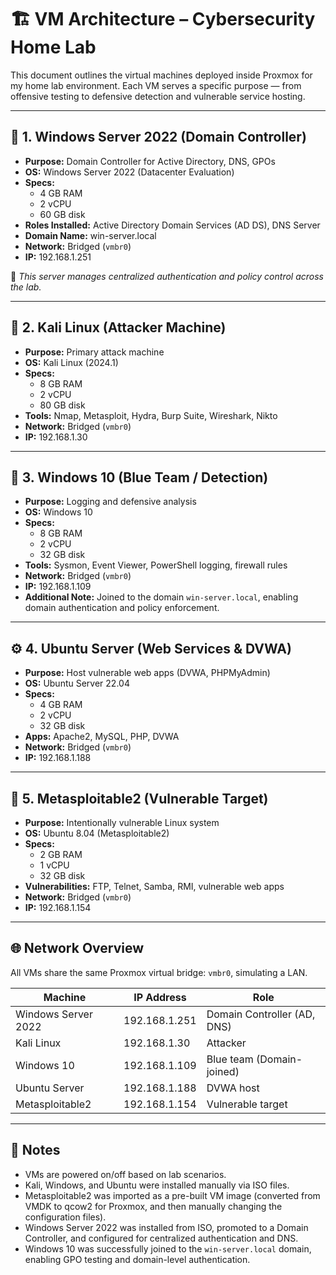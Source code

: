# 🏗️ VM Architecture – Cybersecurity Home Lab

This document outlines the virtual machines deployed inside Proxmox for my home lab environment. Each VM serves a specific purpose — from offensive testing to defensive detection and vulnerable service hosting.

---

## 🔐 1. Windows Server 2022 (Domain Controller)

- **Purpose:** Domain Controller for Active Directory, DNS, GPOs
- **OS:** Windows Server 2022 (Datacenter Evaluation)
- **Specs:**
  - 4 GB RAM
  - 2 vCPU
  - 60 GB disk
- **Roles Installed:** Active Directory Domain Services (AD DS), DNS Server
- **Domain Name:** win-server.local
- **Network:** Bridged (`vmbr0`)
- **IP:** 192.168.1.251

📌 *This server manages centralized authentication and policy control across the lab.*

---

## 🔴 2. Kali Linux (Attacker Machine)

- **Purpose:** Primary attack machine
- **OS:** Kali Linux (2024.1)
- **Specs:**
  - 8 GB RAM
  - 2 vCPU
  - 80 GB disk
- **Tools:** Nmap, Metasploit, Hydra, Burp Suite, Wireshark, Nikto
- **Network:** Bridged (`vmbr0`)
- **IP:** 192.168.1.30

---

## 🔵 3. Windows 10 (Blue Team / Detection)

- **Purpose:** Logging and defensive analysis
- **OS:** Windows 10 
- **Specs:**
  - 8 GB RAM
  - 2 vCPU
  - 32 GB disk
- **Tools:** Sysmon, Event Viewer, PowerShell logging, firewall rules
- **Network:** Bridged (`vmbr0`)
- **IP:** 192.168.1.109
- **Additional Note:** Joined to the domain `win-server.local`, enabling domain authentication and policy enforcement.

---

## ⚙️ 4. Ubuntu Server (Web Services & DVWA)

- **Purpose:** Host vulnerable web apps (DVWA, PHPMyAdmin)
- **OS:** Ubuntu Server 22.04
- **Specs:**
  - 4 GB RAM
  - 2 vCPU
  - 32 GB disk
- **Apps:** Apache2, MySQL, PHP, DVWA
- **Network:** Bridged (`vmbr0`)
- **IP:** 192.168.1.188

---

## 🎯 5. Metasploitable2 (Vulnerable Target)

- **Purpose:** Intentionally vulnerable Linux system
- **OS:** Ubuntu 8.04 (Metasploitable2)
- **Specs:**
  - 2 GB RAM
  - 1 vCPU
  - 32 GB disk
- **Vulnerabilities:** FTP, Telnet, Samba, RMI, vulnerable web apps
- **Network:** Bridged (`vmbr0`)
- **IP:** 192.168.1.154

---

## 🌐 Network Overview

All VMs share the same Proxmox virtual bridge: `vmbr0`, simulating a LAN.

| Machine            | IP Address       | Role                          |
|---------------------|-------------------|-------------------------------|
| Windows Server 2022| 192.168.1.251     | Domain Controller (AD, DNS)   |
| Kali Linux         | 192.168.1.30      | Attacker                      |
| Windows 10         | 192.168.1.109     | Blue team (Domain-joined)     |
| Ubuntu Server      | 192.168.1.188     | DVWA host                     |
| Metasploitable2    | 192.168.1.154     | Vulnerable target             |

---

## 🧠 Notes

- VMs are powered on/off based on lab scenarios.
- Kali, Windows, and Ubuntu were installed manually via ISO files.
- Metasploitable2 was imported as a pre-built VM image (converted from VMDK to qcow2 for Proxmox, and then manually changing the configuration files).
- Windows Server 2022 was installed from ISO, promoted to a Domain Controller, and configured for centralized authentication and DNS.
- Windows 10 was successfully joined to the `win-server.local` domain, enabling GPO testing and domain-level authentication.
